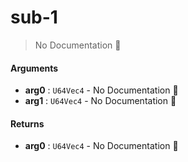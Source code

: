 # sub\-1

> No Documentation 🚧

#### Arguments

- **arg0** : `U64Vec4` \- No Documentation 🚧
- **arg1** : `U64Vec4` \- No Documentation 🚧

#### Returns

- **arg0** : `U64Vec4` \- No Documentation 🚧